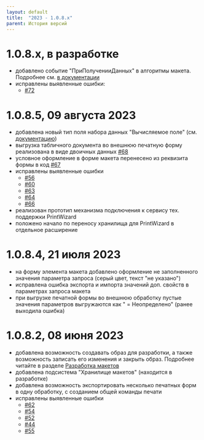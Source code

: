 ```yaml
---
layout: default
title:  "2023 - 1.0.8.х"
parent: История версий
---
```


# 1.0.8.х, в разработке

* добавлено событие "ПриПолученииДанных" в алгоритмы макета. Подробнее см. [в документации](../guide/ch_02_15.html#приполученииданных)
* исправлены выявленные ошибки:
  * [#72](https://github.com/vandalsvq/printwizard/issues/72)

# 1.0.8.5, 09 августа 2023

* добавлена новый тип поля набора данных "Вычисляемое поле" (см. [документацию](https://vandalsvq.github.io/printwizard/docs/guide/ch_01_02.html#%D0%B2%D1%8B%D1%87%D0%B8%D1%81%D0%BB%D1%8F%D0%B5%D0%BC%D0%BE%D0%B5-%D0%BF%D0%BE%D0%BB%D0%B5))
* выгрузка табличного документа во внешнюю печатную форму реализована в виде двоичных данных [#68](https://github.com/vandalsvq/printwizard/issues/68)
* условное оформление в форме макета перенесено из реквизита формы в код [#67](https://github.com/vandalsvq/printwizard/issues/67)
* исправлены выявленные ошибки
  * [#56](https://github.com/vandalsvq/printwizard/issues/56)
  * [#60](https://github.com/vandalsvq/printwizard/issues/60)
  * [#63](https://github.com/vandalsvq/printwizard/issues/63)
  * [#64](https://github.com/vandalsvq/printwizard/issues/64)
  * [#66](https://github.com/vandalsvq/printwizard/issues/66)
* реализован прототип механизма подключения к сервису тех. поддержки PrintWizard
* положено начало по переносу хранилища для PrintWizard в отдельное расширение

# 1.0.8.4, 21 июля 2023

* на форму элемента макета добавлено оформление не заполненного значения параметра запроса (серый цвет, текст "не указано")
* исправлена ошибка экспорта и импорта значений доп. свойств в параметрах запроса макета
* при выгрузке печатной формы во внешнюю обработку пустые значения параметров выгружаются как " = Неопределено" (ранее выходила ошибка)

# 1.0.8.2, 08 июня 2023

* добавлена возможность создавать образ для разработки, а также возможность записать его изменения и закрыть образ. Подробнее читайте в разделе [Разработка макетов](develop.html)
* добавлена подсистема "Хранилище макетов" (находится в разработке)
* добавлена возможность экспортировать несколько печатных форм в одну обработку, с созданием общей команды печати
* исправлены выявленные ошибки
  * [#62](https://github.com/vandalsvq/printwizard/issues/62)
  * [#54](https://github.com/vandalsvq/printwizard/issues/54)
  * [#52](https://github.com/vandalsvq/printwizard/issues/52)
  * [#44](https://github.com/vandalsvq/printwizard/issues/44)
  * [#55](https://github.com/vandalsvq/printwizard/issues/55)